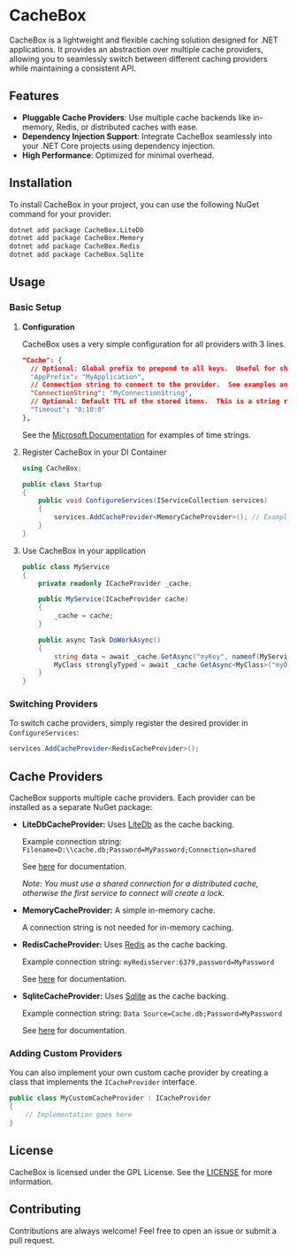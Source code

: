 # CacheBox

CacheBox is a lightweight and flexible caching solution designed for .NET applications. It provides an abstraction over multiple cache providers, allowing you to seamlessly switch between different caching providers while maintaining a consistent API.

## Features

- **Pluggable Cache Providers**: Use multiple cache backends like in-memory, Redis, or distributed caches with ease.
- **Dependency Injection Support**: Integrate CacheBox seamlessly into your .NET Core projects using dependency injection.
- **High Performance**: Optimized for minimal overhead.

## Installation

To install CacheBox in your project, you can use the following NuGet command for your provider:
```bash
dotnet add package CacheBox.LiteDb
dotnet add package CacheBox.Memory
dotnet add package CacheBox.Redis
dotnet add package CacheBox.Sqlite
```

## Usage

### Basic Setup

 1. **Configuration**
 
 	CacheBox uses a very simple configuration for all providers with 3 lines.
	```json
	"Cache": {
	  // Optional: Global prefix to prepend to all keys.  Useful for shared systems.
	  "AppPrefix": "MyApplication",
	  // Connection string to connect to the provider.  See examples and links below for individual providers.
	  "ConnectionString": "MyConnectionString",
	  // Optional: Default TTL of the stored items.  This is a string representation interpreted by TimeSpan.TryParse().
	  "Timeout": "0:10:0"
	},
	```
	See the [Microsoft Documentation](https://learn.microsoft.com/en-us/dotnet/api/system.timespan.tryparse?#system-timespan-tryparse(system-string-system-timespan@)) for examples of time strings.

1. Register CacheBox in your DI Container
	```csharp
    using CacheBox;
	
	public class Startup
	{
	    public void ConfigureServices(IServiceCollection services)
	    {
	        services.AddCacheProvider<MemoryCacheProvider>(); // Example using in-memory cache
	    }
	}
    ```
    
1. Use CacheBox in your application
	```csharp
    public class MyService
	{
	    private readonly ICacheProvider _cache;
	
	    public MyService(ICacheProvider cache)
	    {
	        _cache = cache;
	    }
	
	    public async Task DoWorkAsync()
	    {
	        string data = await _cache.GetAsync("myKey", nameof(MyService));
            MyClass stronglyTyped = await _cache.GetAsync<MyClass>("myOtherKey", nameof(MyService));
	    }
	}
    ```
    
### Switching Providers

To switch cache providers, simply register the desired provider in `ConfigureServices`:
```csharp
services.AddCacheProvider<RedisCacheProvider>();
```
    
## Cache Providers

CacheBox supports multiple cache providers. Each provider can be installed as a separate NuGet package:
* **LiteDbCacheProvider:** Uses [LiteDb](https://www.litedb.org/) as the cache backing.
	
    Example connection string: `Filename=D:\\cache.db;Password=MyPassword;Connection=shared`
    
    See [here](https://www.litedb.org/docs/connection-string/) for documentation.
    
    *Note: You must use a shared connection for a distributed cache, otherwise the first service to connect will create a lock.*

* **MemoryCacheProvider:** A simple in-memory cache.
	
    A connection string is not needed for in-memory caching.

* **RedisCacheProvider:** Uses [Redis](https://redis.io/) as the cache backing.
	
    Example connection string: `myRedisServer:6379,password=MyPassword`
    
    See [here](https://stackexchange.github.io/StackExchange.Redis/Configuration.html) for documentation.

* **SqliteCacheProvider:** Uses [Sqlite](https://www.sqlite.org/) as the cache backing.

	Example connection string: `Data Source=Cache.db;Password=MyPassword`
    
    See [here](https://learn.microsoft.com/en-us/dotnet/standard/data/sqlite/connection-strings) for documentation.

### Adding Custom Providers

You can also implement your own custom cache provider by creating a class that implements the `ICacheProvider` interface.
```csharp
public class MyCustomCacheProvider : ICacheProvider
{
    // Implementation goes here
}
```

## License
CacheBox is licensed under the GPL License. See the [LICENSE](https://spdx.org/licenses/GPL-3.0-or-later.html) for more information.

## Contributing
Contributions are always welcome! Feel free to open an issue or submit a pull request.
